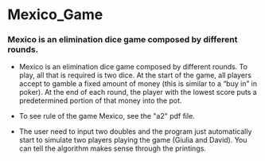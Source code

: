 # Mexico_Game

### Mexico is an elimination dice game composed by different rounds.
 * Mexico is an elimination dice game composed by different rounds. To play, all that is required is two dice. At the start of the game, all players accept to gamble a fixed amount of money (this is similar to a “buy in” in poker). At the end of each round, the player with the lowest score puts a predetermined portion of that money into the pot.
 
 * To see rule of the game Mexico, see the "a2" pdf file.
 * The user need to input two doubles and the program just automatically start to simulate two players playing the game (Giulia and David). You can tell the algorithm makes sense through the printings. 
